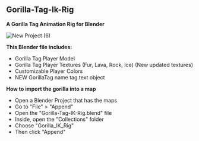 Gorilla-Tag-Ik-Rig
----------------------------------------

__A Gorilla Tag Animation Rig for Blender__

![New Project (6)](https://github.com/user-attachments/assets/7fef4430-be17-477f-bf85-69ec7ba2887e) 

__This Blender file includes:__

* Gorilla Tag Player Model
* Gorilla Tag Player Textures (Fur, Lava, Rock, Ice) (New updated textures)
* Customizable Player Colors
* NEW GorillaTag name tag text object
  
__How to import the gorilla into a map__

* Open a Blender Project that has the maps
* Go to "File" > "Append"
* Open the "Gorilla-Tag-IK-Rig.blend" file
* Inside, open the "Collections" folder
* Choose "Gorilla_IK_Rig"
* Then click "Append"

